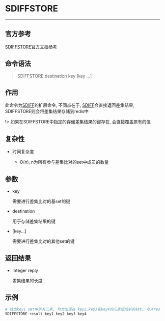 # SDIFFSTORE

---

## 官方参考

[SDIFFSTORE官方文档参考](https://redis.io/commands/SDIFFSTORE/)

## 命令语法

> SDIFFSTORE destination key [key ...] 

## 作用

此命令为[SDIFF](/repository/Databases/NoSQL/Redis/docs/Set/SDIFF.md)的扩展命令, 不同点在于, [SDIFF](/repository/Databases/NoSQL/Redis/docs/Set/SDIFF.md)会直接返回差集结果, SDIFFSTORE则会将差集结果存储到redis中

!> 如果在SDIFFSTORE中指定的存储差集结果的键存在, 会直接覆盖原有的值

## 复杂性

- 时间复杂度

  - O(n), n为所有参与差集比对的set中成员的数量

## 参数

- key

  需要进行差集比对的基set的键

- destination

  用于存储差集结果的键

- [key...]

  需要进行差集比对的其他set的键

## 返回结果

- Integer reply

  差集结果的长度

## 示例

```bash
# 找出key1 set中所有元素, 均为出现在 key2,key3和key4的元素组成新的set, 存入result中
SDIFFSTORE result key1 key2 key3 key4
```
